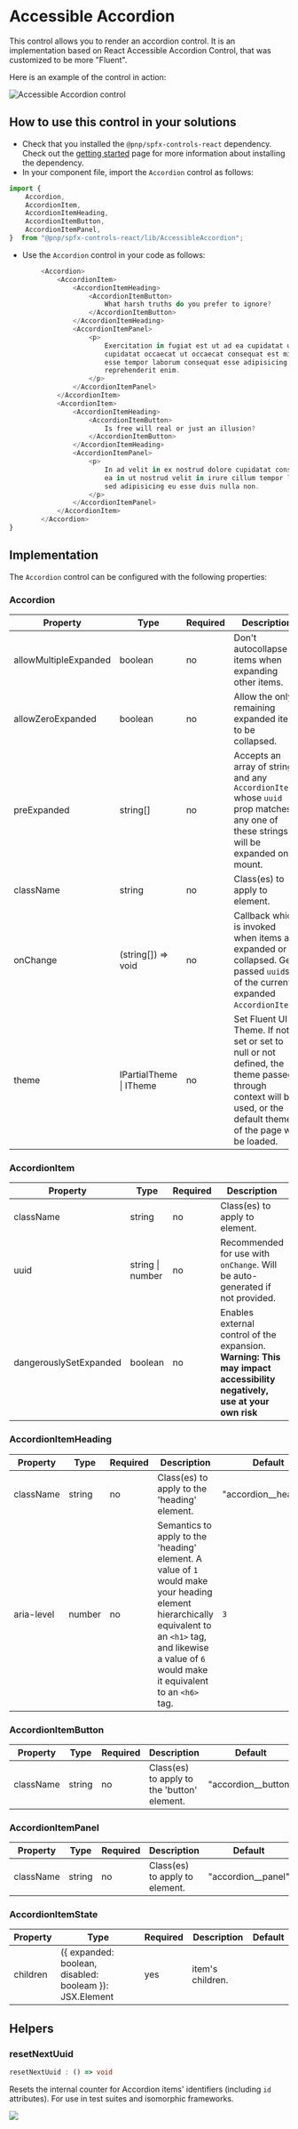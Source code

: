 # Accessible Accordion

This control allows you to render an accordion control. It is an implementation based on React Accessible Accordion Control, that was customized to be more "Fluent".

Here is an example of the control in action:

![Accessible Accordion control](../assets/AccessibleAccordion.gif)

## How to use this control in your solutions

- Check that you installed the `@pnp/spfx-controls-react` dependency. Check out the [getting started](../#getting-started) page for more information about installing the dependency.
- In your component file, import the `Accordion` control as follows:

```TypeScript
import {
    Accordion,
    AccordionItem,
    AccordionItemHeading,
    AccordionItemButton,
    AccordionItemPanel,
}  from "@pnp/spfx-controls-react/lib/AccessibleAccordion";

```

- Use the `Accordion` control in your code as follows:

```TypeScript
        <Accordion>
            <AccordionItem>
                <AccordionItemHeading>
                    <AccordionItemButton>
                        What harsh truths do you prefer to ignore?
                    </AccordionItemButton>
                </AccordionItemHeading>
                <AccordionItemPanel>
                    <p>
                        Exercitation in fugiat est ut ad ea cupidatat ut in
                        cupidatat occaecat ut occaecat consequat est minim minim
                        esse tempor laborum consequat esse adipisicing eu
                        reprehenderit enim.
                    </p>
                </AccordionItemPanel>
            </AccordionItem>
            <AccordionItem>
                <AccordionItemHeading>
                    <AccordionItemButton>
                        Is free will real or just an illusion?
                    </AccordionItemButton>
                </AccordionItemHeading>
                <AccordionItemPanel>
                    <p>
                        In ad velit in ex nostrud dolore cupidatat consectetur
                        ea in ut nostrud velit in irure cillum tempor laboris
                        sed adipisicing eu esse duis nulla non.
                    </p>
                </AccordionItemPanel>
            </AccordionItem>
        </Accordion> 
}
```

## Implementation

The `Accordion` control can be configured with the following properties:


### Accordion

| Property | Type | Required | Description | Default |
| ---- | ---- | ---- | ---- | ---- |
| allowMultipleExpanded | boolean | no | Don't autocollapse items when expanding other items. | `false` |
| allowZeroExpanded | boolean | no | Allow the only remaining expanded item to be collapsed. | `false` |
| preExpanded | string[] | no | Accepts an array of strings and any `AccordionItem` whose `uuid` prop matches any one of these strings will be expanded on mount. | `[]` |
| className | string | no | Class(es) to apply to element. | "accordion" |
| onChange | (string[]) => void | no | Callback which is invoked when items are expanded or collapsed. Gets passed `uuid`s of the currently expanded `AccordionItem`s. | |
| theme | IPartialTheme \| ITheme | no | Set Fluent UI Theme. If not set or set to null or not defined, the theme passed through context will be used, or the default theme of the page will be loaded. |



### AccordionItem

| Property | Type | Required | Description | Default |
| ---- | ---- | ---- | ---- | ---- |
| className | string | no | Class(es) to apply to element. | "accordion__item" |
| uuid | string \| number | no | Recommended for use with `onChange`. Will be auto-generated if not provided. | |
| dangerouslySetExpanded | boolean | no | Enables external control of the expansion. **Warning: This may impact accessibility negatively, use at your own risk** | |


### AccordionItemHeading

| Property | Type | Required | Description | Default |
| ---- | ---- | ---- | ---- | ---- |
| className | string | no | Class(es) to apply to the 'heading' element. | "accordion__heading" |
| aria-level | number | no | Semantics to apply to the 'heading' element. A value of `1` would make your heading element hierarchically equivalent to an `<h1>` tag, and likewise a value of `6` would make it equivalent to an `<h6>` tag. | `3` |

### AccordionItemButton

| Property | Type | Required | Description | Default |
| ---- | ---- | ---- | ---- | ---- |
| className | string | no | Class(es) to apply to the 'button' element. | "accordion__button" |


### AccordionItemPanel

| Property | Type | Required | Description | Default |
| ---- | ---- | ---- | ---- | ---- |
| className | string | no | Class(es) to apply to element. | "accordion__panel" |


### AccordionItemState

| Property | Type | Required | Description | Default |
| ---- | ---- | ---- | ---- | ---- |
| children | ({ expanded: boolean, disabled: booleam }): JSX.Element | yes | item's children. | |


## Helpers

### resetNextUuid

```typescript
resetNextUuid : () => void
```

Resets the internal counter for Accordion items' identifiers (including `id`
attributes). For use in test suites and isomorphic frameworks.


![](https://telemetry.sharepointpnp.com/sp-dev-fx-controls-react/wiki/controls/AccessibleAccordion)
